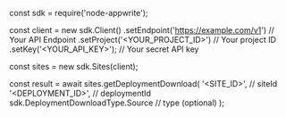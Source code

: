 const sdk = require('node-appwrite');

const client = new sdk.Client()
    .setEndpoint('https://example.com/v1') // Your API Endpoint
    .setProject('<YOUR_PROJECT_ID>') // Your project ID
    .setKey('<YOUR_API_KEY>'); // Your secret API key

const sites = new sdk.Sites(client);

const result = await sites.getDeploymentDownload(
    '<SITE_ID>', // siteId
    '<DEPLOYMENT_ID>', // deploymentId
    sdk.DeploymentDownloadType.Source // type (optional)
);
